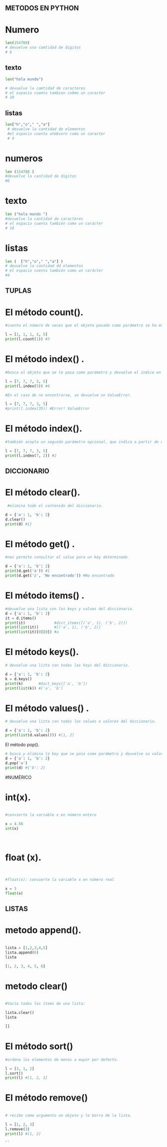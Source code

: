   ## METODOS EN PYTHON
 # Numero
```python
len(154788)
# devuelve una camtidad de digitos 
# 6

```
## texto 
```python
len("hola mundo")

# devuelve la camtidad de caracteres 
# el espacio cuemta tambien co0mo un caracter 
# 10
```
## listas 
```python
len["h","o"," ","a"]
 # devuelve la cantidad de elementos
 #el espacio cuenta atmbiern como un caracter
 # 4
  ```

 

# numeros 
```python 
len (154788 )
#devuelve la cantidad de digitos 
#6 
```

# texto 
```python 
len ("hola mundo ")
#devuelve la cantidad de caracteres 
# el espacio cuenta también como un carácter 
# 10
```
# listas 

```python 
len (  ["h","o"," ","a"] )
# devuelve la cantidad dd elementos 
# el espacio cuenta también como un carácter 
#4
```

## TUPLAS


# El método count().
```python 
#cuenta el número de veces que el objeto pasado como parámetro se ha encontrado en la lista.

l = [1, 1, 1, 3, 5]
print(l.count(1)) #3
```
# El método index() .
```python 
#busca el objeto que se le pasa como parámetro y devuelve el índice en el que se ha encontrado.

l = [7, 7, 7, 3, 5]
print(l.index(5)) #4

#En el caso de no encontrarse, se devuelve un ValueError.

l = [7, 7, 7, 3, 5]
#print(l.index(35)) #Error! ValueError

```
# El método index().
 ```python 
 #también acepta un segundo parámetro opcional, que indica a partir de que índice empezar a buscar el objeto.

l = [7, 7, 7, 3, 5]
print(l.index(7, 2)) #2
```

## DICCIONARIO 

# El método clear().
```python 
 #elimina todo el contenido del diccionario.

d = {'a': 1, 'b': 2}
d.clear()
print(d) #{}
```
# El método get() .
```python 
#nos permite consultar el value para un key determinado. 

d = {'a': 1, 'b': 2}
print(d.get('a')) #1
print(d.get('z', 'No encontrado')) #No encontrado

```
# El método items() .
```python 
#devuelve una lista con los keys y values del diccionario. 
d = {'a': 1, 'b': 2}
it = d.items()
print(it)             #dict_items([('a', 1), ('b', 2)])
print(list(it))       #[('a', 1), ('b', 2)]
print(list(it)[0][0]) #a
```
# El método keys().
```python 
# devuelve una lista con todas las keys del diccionario.

d = {'a': 1, 'b': 2}
k = d.keys()
print(k)       #dict_keys(['a', 'b'])
print(list(k)) #['a', 'b']
```
# El método values() .
```python
# devuelve una lista con todos los values o valores del diccionario.

d = {'a': 1, 'b': 2}
print(list(d.values())) #[1, 2]

```
El método pop().
```python 
# busca y elimina la key que se pasa como parámetro y devuelve su valor asociado. 
d = {'a': 1, 'b': 2}
d.pop('a')
print(d) #{'b': 2}

```


#NUMÉRICO 

#  int(x).

```python 

#convierte la variable x en número entero

x = 4.56
int(x)

 
```

# float (x).


```python 


#float(x): convierte la variable x en número real

x = 3 
float(x)

```

## LISTAS 

# metodo  append().

```python

lista = [1,2,3,4,5]
lista.append(6)
lista

[1, 2, 3, 4, 5, 6]


```

# metodo clear()
```python 

#Vacía todos los ítems de una lista:

lista.clear()
lista

[]

```

# El método sort() 
```python 
#ordena los elementos de menos a mayor por defecto.

l = [3, 1, 2]
l.sort()
print(l) #[1, 2, 3]

```

#  El método remove()
```python 

# recibe como argumento un objeto y lo borra de la lista.

l = [1, 2, 3]
l.remove(3)
print(l) #[1, 2]

``
 
 


